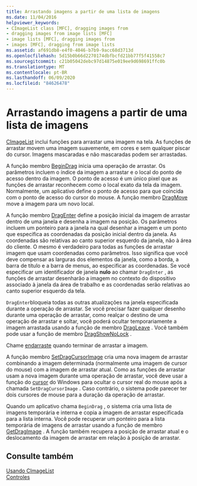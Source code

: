 ```yaml
---
title: Arrastando imagens a partir de uma lista de imagens
ms.date: 11/04/2016
helpviewer_keywords:
- CImageList class [MFC], dragging images from
- dragging images from image lists [MFC]
- image lists [MFC], dragging images from
- images [MFC], dragging from image lists
ms.assetid: af691db8-e4f0-4046-b7b9-9acc68d3713d
ms.openlocfilehash: 5d15b0b66d2270174dbfbcfd21bb77f5f41558c7
ms.sourcegitcommit: c21b05042debc97d14875e019ee9d698691ffc0b
ms.translationtype: MT
ms.contentlocale: pt-BR
ms.lasthandoff: 06/09/2020
ms.locfileid: "84626478"
---
```

# <a name="dragging-images-from-an-image-list"></a>Arrastando imagens a partir de uma lista de imagens

[CImageList](reference/cimagelist-class.md) inclui funções para arrastar uma imagem na tela. As funções de arrastar movem uma imagem suavemente, em cores e sem qualquer piscar do cursor. Imagens mascaradas e não mascaradas podem ser arrastadas.

A função membro [BeginDrag](reference/cimagelist-class.md#begindrag) inicia uma operação de arrastar. Os parâmetros incluem o índice da imagem a arrastar e o local do ponto de acesso dentro da imagem. O ponto de acesso é um único pixel que as funções de arrastar reconhecem como o local exato da tela da imagem. Normalmente, um aplicativo define o ponto de acesso para que coincida com o ponto de acesso do cursor do mouse. A função membro [DragMove](reference/cimagelist-class.md#dragmove) move a imagem para um novo local.

A função membro [DragEnter](reference/cimagelist-class.md#dragenter) define a posição inicial da imagem de arrastar dentro de uma janela e desenha a imagem na posição. Os parâmetros incluem um ponteiro para a janela na qual desenhar a imagem e um ponto que especifica as coordenadas da posição inicial dentro da janela. As coordenadas são relativas ao canto superior esquerdo da janela, não à área do cliente. O mesmo é verdadeiro para todas as funções de arrastar imagem que usam coordenadas como parâmetros. Isso significa que você deve compensar as larguras dos elementos da janela, como a borda, a barra de título e a barra de menus, ao especificar as coordenadas. Se você especificar um identificador de janela **nulo** ao chamar `DragEnter` , as funções de arrastar desenharão a imagem no contexto do dispositivo associado à janela da área de trabalho e as coordenadas serão relativas ao canto superior esquerdo da tela.

`DragEnter`bloqueia todas as outras atualizações na janela especificada durante a operação de arrastar. Se você precisar fazer qualquer desenho durante uma operação de arrastar, como realçar o destino de uma operação de arrastar e soltar, você poderá ocultar temporariamente a imagem arrastada usando a função de membro [DragLeave](reference/cimagelist-class.md#dragleave) . Você também pode usar a função de membro [DragShowNoLock](reference/cimagelist-class.md#dragshownolock) .

Chame [endarraste](reference/cimagelist-class.md#enddrag) quando terminar de arrastar a imagem.

A função membro [SetDragCursorImage](reference/cimagelist-class.md#setdragcursorimage) cria uma nova imagem de arrastar combinando a imagem determinada (normalmente uma imagem de cursor do mouse) com a imagem de arrastar atual. Como as funções de arrastar usam a nova imagem durante uma operação de arrastar, você deve usar a função do [cursor](/windows/win32/api/winuser/nf-winuser-showcursor) do Windows para ocultar o cursor real do mouse após a chamada `SetDragCursorImage` . Caso contrário, o sistema pode parecer ter dois cursores de mouse para a duração da operação de arrastar.

Quando um aplicativo chama `BeginDrag` , o sistema cria uma lista de imagens temporária e interna e copia a imagem de arrastar especificada para a lista interna. Você pode recuperar um ponteiro para a lista temporária de imagens de arrastar usando a função de membro [GetDragImage](reference/cimagelist-class.md#getdragimage) . A função também recupera a posição de arrastar atual e o deslocamento da imagem de arrastar em relação à posição de arrastar.

## <a name="see-also"></a>Consulte também

[Usando CImageList](using-cimagelist.md)<br/>
[Controles](controls-mfc.md)
